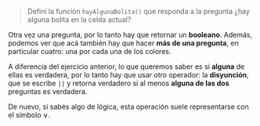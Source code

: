 > Definí la función `hayAlgunaBolita()` que responda a la pregunta ¿hay alguna bolita en la celda actual?

Otra vez una pregunta, por lo tanto hay que retornar un **booleano**. Además, podemos ver que acá también hay que hacer **más de una pregunta**, en particular cuatro: una por cada una de los colores. 

A diferencia del ejercicio anterior, lo que queremos saber es si **alguna** de ellas es verdadera, por lo tanto hay que usar otro operador: la **disyunción**, que se escribe `||` y retorna verdadero si al menos **alguna de las dos** preguntas es verdadera. 

De nuevo, si sabés algo de lógica, esta operación suele representarse con el símbolo ∨.